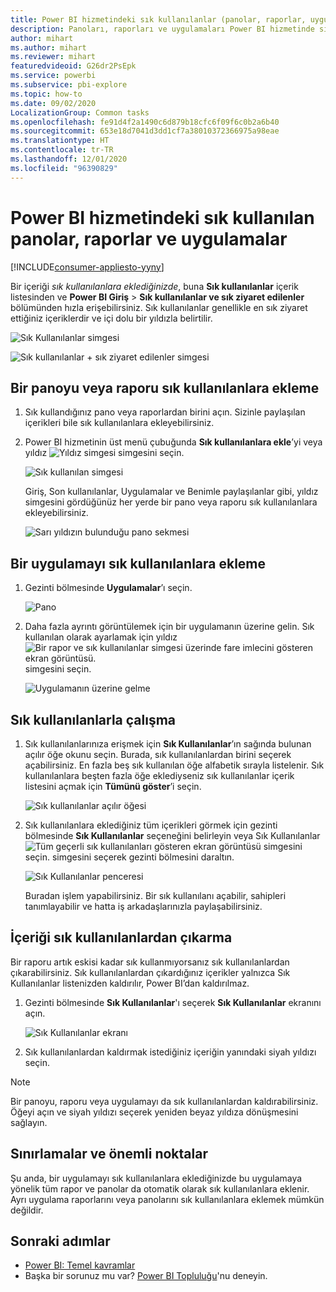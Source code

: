 ```yaml
---
title: Power BI hizmetindeki sık kullanılanlar (panolar, raporlar, uygulamalar)
description: Panoları, raporları ve uygulamaları Power BI hizmetinde sık kullanılanlara eklemeye ilişkin belge
author: mihart
ms.author: mihart
ms.reviewer: mihart
featuredvideoid: G26dr2PsEpk
ms.service: powerbi
ms.subservice: pbi-explore
ms.topic: how-to
ms.date: 09/02/2020
LocalizationGroup: Common tasks
ms.openlocfilehash: fe91d4f2a1490c6d879b18cfc6f09f6c0b2a6b40
ms.sourcegitcommit: 653e18d7041d3dd1cf7a38010372366975a98eae
ms.translationtype: HT
ms.contentlocale: tr-TR
ms.lasthandoff: 12/01/2020
ms.locfileid: "96390829"
---
```

# <a name="favorite-dashboards-reports-and-apps-in-the-power-bi-service"></a>Power BI hizmetindeki sık kullanılan panolar, raporlar ve uygulamalar

[!INCLUDE[consumer-appliesto-yyny](../includes/consumer-appliesto-yyny.md)]

Bir içeriği *sık kullanılanlara eklediğinizde*, buna **Sık kullanılanlar** içerik listesinden ve **Power BI Giriş** > **Sık kullanılanlar ve sık ziyaret edilenler** bölümünden hızla erişebilirsiniz. Sık kullanılanlar genellikle en sık ziyaret ettiğiniz içeriklerdir ve içi dolu bir yıldızla belirtilir.

   ![Sık Kullanılanlar simgesi](./media/end-user-favorite/power-bi-nav-favorite.png)

   ![Sık kullanılanlar + sık ziyaret edilenler simgesi](./media/end-user-favorite/power-bi-home-full.png)

## <a name="add-a-dashboard-or-report-as-a-favorite"></a>Bir panoyu veya raporu sık kullanılanlara ekleme

1. Sık kullandığınız pano veya raporlardan birini açın. Sizinle paylaşılan içerikleri bile sık kullanılanlara ekleyebilirsiniz.

2. Power BI hizmetinin üst menü çubuğunda **Sık kullanılanlara ekle**’yi veya yıldız ![Yıldız simgesi](./media/end-user-favorite/power-bi-favorite-icon.png) simgesini seçin.
   
   ![Sık kullanılan simgesi](./media/end-user-favorite/power-bi-fav.png)
   
   Giriş, Son kullanılanlar, Uygulamalar ve Benimle paylaşılanlar gibi, yıldız simgesini gördüğünüz her yerde bir pano veya raporu sık kullanılanlara ekleyebilirsiniz. 
   
   ![Sarı yıldızın bulunduğu pano sekmesi](./media/end-user-favorite/power-bi-recent-favorite.png)

## <a name="add-an-app-as-a-favorite"></a>Bir uygulamayı sık kullanılanlara ekleme

1. Gezinti bölmesinde **Uygulamalar**’ı seçin.

   ![Pano](./media/end-user-favorite/power-bi-apps.png)

2. Daha fazla ayrıntı görüntülemek için bir uygulamanın üzerine gelin. Sık kullanılan olarak ayarlamak için yıldız ![Bir rapor ve sık kullanılanlar simgesi üzerinde fare imlecini gösteren ekran görüntüsü.](./media/end-user-favorite/power-bi-favorite-icon.png) simgesini seçin.
   
   ![Uygulamanın üzerine gelme](./media/end-user-favorite/power-bi-hover-app.png)

## <a name="work-with-favorites"></a>Sık kullanılanlarla çalışma
1. Sık kullanılanlarınıza erişmek için **Sık Kullanılanlar**’ın sağında bulunan açılır öğe okunu seçin. Burada, sık kullanılanlardan birini seçerek açabilirsiniz. En fazla beş sık kullanılan öğe alfabetik sırayla listelenir. Sık kullanılanlara beşten fazla öğe eklediyseniz sık kullanılanlar içerik listesini açmak için **Tümünü göster**’i seçin. 
   
   ![Sık kullanılanlar açılır öğesi](./media/end-user-favorite/power-bi-favorite-expand.png)
2. Sık kullanılanlara eklediğiniz tüm içerikleri görmek için gezinti bölmesinde **Sık Kullanılanlar** seçeneğini belirleyin veya Sık Kullanılanlar ![Tüm geçerli sık kullanılanları gösteren ekran görüntüsü](./media/end-user-favorite/power-bi-favorites-icon.png) simgesini seçin. simgesini seçerek gezinti bölmesini daraltın. 
   
    ![Sık Kullanılanlar penceresi](./media/end-user-favorite/power-bi-favorites-screen.png)
   
   Buradan işlem yapabilirsiniz. Bir sık kullanılanı açabilir, sahipleri tanımlayabilir ve hatta iş arkadaşlarınızla paylaşabilirsiniz.

## <a name="unfavorite-content"></a>İçeriği sık kullanılanlardan çıkarma
Bir raporu artık eskisi kadar sık kullanmıyorsanız sık kullanılanlardan çıkarabilirsiniz. Sık kullanılanlardan çıkardığınız içerikler yalnızca Sık Kullanılanlar listenizden kaldırılır, Power BI’dan kaldırılmaz.

1. Gezinti bölmesinde **Sık Kullanılanlar**'ı seçerek **Sık Kullanılanlar** ekranını açın.
   
   ![Sık Kullanılanlar ekranı](./media/end-user-favorite/power-bi-unfavorite.png)
2. Sık kullanılanlardan kaldırmak istediğiniz içeriğin yanındaki siyah yıldızı seçin.

> [!NOTE]
> Bir panoyu, raporu veya uygulamayı da sık kullanılanlardan kaldırabilirsiniz. Öğeyi açın ve siyah yıldızı seçerek yeniden beyaz yıldıza dönüşmesini sağlayın. 
> 
> 
## <a name="limitations-and-considerations"></a>Sınırlamalar ve önemli noktalar
Şu anda, bir uygulamayı sık kullanılanlara eklediğinizde bu uygulamaya yönelik tüm rapor ve panolar da otomatik olarak sık kullanılanlara eklenir. Ayrı uygulama raporlarını veya panolarını sık kullanılanlara eklemek mümkün değildir. 

## <a name="next-steps"></a>Sonraki adımlar
- [Power BI: Temel kavramlar](end-user-basic-concepts.md)
- Başka bir sorunuz mu var? [Power BI Topluluğu](https://community.powerbi.com/)'nu deneyin.


